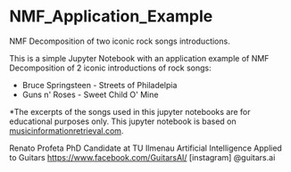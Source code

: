 # NMF_Application_Example
NMF Decomposition of two iconic rock songs introductions.

This is a simple Jupyter Notebook with an application example of NMF Decomposition of 2 iconic introductions of rock songs:
- Bruce Springsteen - Streets of Philadelpia
- Guns n' Roses - Sweet Child O' Mine

*The excerpts of the songs used in this jupyter notebooks are for educational purposes only. 
This jupyter notebook is based on [musicinformationretrieval.com](https://musicinformationretrieval.com/index.html).

Renato Profeta
PhD Candidate at TU Ilmenau
Artificial Intelligence Applied to Guitars
https://www.facebook.com/GuitarsAI/
[instagram] @guitars.ai
